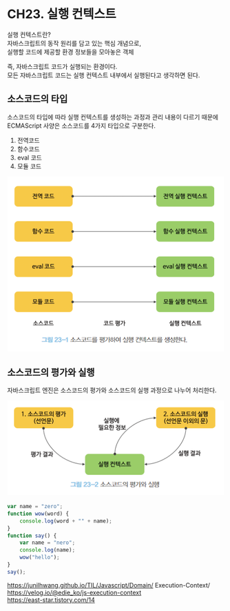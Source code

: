 # CH23. 실행 컨텍스트

실행 컨텍스트란?  
자바스크립트의 동작 원리를 담고 있는 핵심 개념으로,  
실행할 코드에 제공할 환경 정보들을 모아놓은 객체

즉, 자바스크립트 코드가 실행되는 환경이다.  
모든 자바스크립트 코드는 실행 컨텍스트 내부에서 실행된다고 생각하면 된다.

## 소스코드의 타입

소스코드의 타입에 따라 실행 컨텍스트를 생성하는 과정과 관리 내용이 다르기 때문에  
ECMAScript 사양은 소스코드를 4가지 타입으로 구분한다.

1. 전역코드
2. 함수코드
3. eval 코드
4. 모듈 코드

![Alt text](image.png)

## 소스코드의 평가와 실행

자바스크립트 엔진은 소스코드의 평가와 소스코드의 실행 과정으로 나누어 처리한다.

![Alt text](image-1.png)

```javascript
var name = "zero";
function wow(word) {
    console.log(word + "" + name);
}
function say() {
    var name = "nero";
    console.log(name);
    wow("hello");
}
say();
```

https://junilhwang.github.io/TIL/Javascript/Domain/ Execution-Context/  
https://velog.io/@edie_ko/js-execution-context  
https://east-star.tistory.com/14
